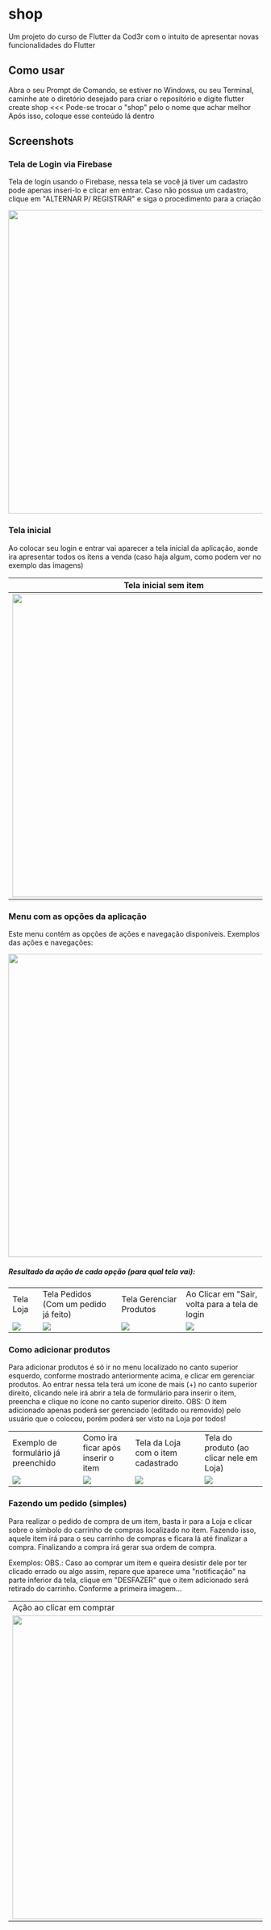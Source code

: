 # shop

Um projeto do curso de Flutter da Cod3r com o intuito de apresentar novas funcionalidades do Flutter

## Como usar
Abra o seu Prompt de Comando, se estiver no Windows, ou seu Terminal, caminhe ate o diretório desejado para criar o repositório e digite flutter create shop  <<< Pode-se trocar o "shop" pelo o nome que achar melhor 
Após isso, coloque esse conteúdo lá dentro


## Screenshots

### Tela de Login via Firebase
Tela de login usando o Firebase, nessa tela se você já tiver um cadastro pode apenas inseri-lo e clicar em entrar. Caso não possua um cadastro, clique em "ALTERNAR P/ REGISTRAR" e siga o procedimento para a criação

<img src="./images/shop_login.jpeg" height="600">

### Tela inicial
Ao colocar seu login e entrar vai aparecer a tela inicial da aplicação, aonde ira apresentar todos os itens a venda (caso haja algum, como podem ver no exemplo das imagens)

Tela inicial sem item           |  Tela inicial com item
:-------------------------:|:-------------------------:
<img src="./images/shop_telainicial.jpeg" height="600">   |  <img src="./images/shop_compraritem.jpeg" height="600">

### Menu com as opções da aplicação
Este menu contém as opções de ações e navegação disponíveis. 
Exemplos das ações e navegações:

<img src="./images/shop_menu.jpeg" height="600">

##### Resultado da ação de cada opção (para qual tela vai):

<table>
  <tr>
    <td>Tela Loja</td>
     <td>Tela Pedidos (Com um pedido já feito)</td>
     <td>Tela Gerenciar Produtos</td>
     <td>Ao Clicar em "Sair, volta para a tela de login</td>
  </tr>
  <tr>
    <td valign="top"><img src="./images/shop_telainicial.jpeg"></td>
    <td valign="top"><img src="./images/shop_meuspedidos.jpeg"></td>
    <td valign="top"><img src="./images/shop_gerenciar.jpeg"></td>
    <td valign="top"><img src="./images/shop_login.jpeg"></td>
  </tr>
 </table>


### Como adicionar produtos
Para adicionar produtos é só ir no menu localizado no canto superior esquerdo, conforme mostrado anteriormente acima, e clicar em gerenciar produtos. Ao entrar nessa tela terá um ícone de mais (+) no canto superior direito, clicando nele irá abrir a tela de formulário para inserir o item, preencha e clique no ícone no canto superior direito.
OBS: O item adicionado apenas poderá ser gerenciado (editado ou removido) pelo usuário que o colocou, porém poderá ser visto na Loja por todos!

<table>
  <tr>
    <td>Exemplo de formulário já preenchido</td>
    <td>Como ira ficar após inserir o item</td>
    <td>Tela da Loja com o item cadastrado</td>
    <td>Tela do produto (ao clicar nele em Loja)</td>
  </tr>
  <tr>
    <td valign="top"><img src="./images/shop_additems.jpeg"></td>
    <td valign="top"><img src="./images/shop_items.jpeg"></td>
    <td valign="top"><img src="./images/shop_compraritem.jpeg"></td>
    <td valign="top"><img src="./images/shop_descricaoitem.jpeg"></td>
  </tr>
 </table>

### Fazendo um pedido (simples)
Para realizar o pedido de compra de um item, basta ir para a Loja e clicar sobre o símbolo do carrinho de compras localizado no item. Fazendo isso, aquele item irá para o seu carrinho de compras e ficara lá até finalizar a compra.
Finalizando a compra irá gerar sua ordem de compra.

Exemplos:
OBS.: Caso ao comprar um item e queira desistir dele por ter clicado errado ou algo assim, repare que aparece uma "notificação" na parte inferior da tela, clique em "DESFAZER" que o item adicionado será retirado do carrinho. Conforme a primeira imagem...
<table>
  <tr>
    <td>Ação ao clicar em comprar</td>
    <td>Como ira ficar após inserir o item no carrinho</td>
    <td>Compra finalizada</td>
  </tr>
  <tr>
    <td><img src="./images/shop_telainicial_bola.jpeg" height="600"></td>
    <td><img src="./images/shop_carrinho.jpeg" height="600"></td>
    <td><img src="./images/shop_meuspedidos.jpeg" height="600"></td>
  </tr>
 </table>

